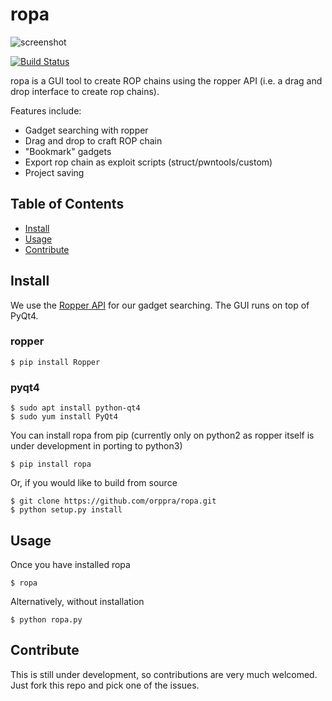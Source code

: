 # ropa
![screenshot](https://github.com/orppra/ropa/raw/master/screenshots/ropa_screenshot.png)

[![Build Status](https://travis-ci.org/orppra/ropa.svg?branch=master)](https://travis-ci.org/orppra/ropa)

ropa is a GUI tool to create ROP chains using the ropper API (i.e. a drag and drop interface to create rop chains).

Features include:
- Gadget searching with ropper
- Drag and drop to craft ROP chain
- "Bookmark" gadgets
- Export rop chain as exploit scripts (struct/pwntools/custom)
- Project saving

## Table of Contents
- [Install](#install)
- [Usage](#usage)
- [Contribute](#contribute)

## Install
We use the [Ropper API](https://github.com/sashs/Ropper) for our gadget searching. The GUI runs on top of PyQt4.

### ropper
```
$ pip install Ropper
```

### pyqt4
```
$ sudo apt install python-qt4
$ sudo yum install PyQt4
```

You can install ropa from pip (currently only on python2 as ropper itself is under development in porting to python3)
```
$ pip install ropa
```

Or, if you would like to build from source
```
$ git clone https://github.com/orppra/ropa.git
$ python setup.py install
```

## Usage
Once you have installed ropa
```
$ ropa
```

Alternatively, without installation
```
$ python ropa.py
```

## Contribute
This is still under development, so contributions are very much welcomed. Just fork this repo and pick one of the issues.
